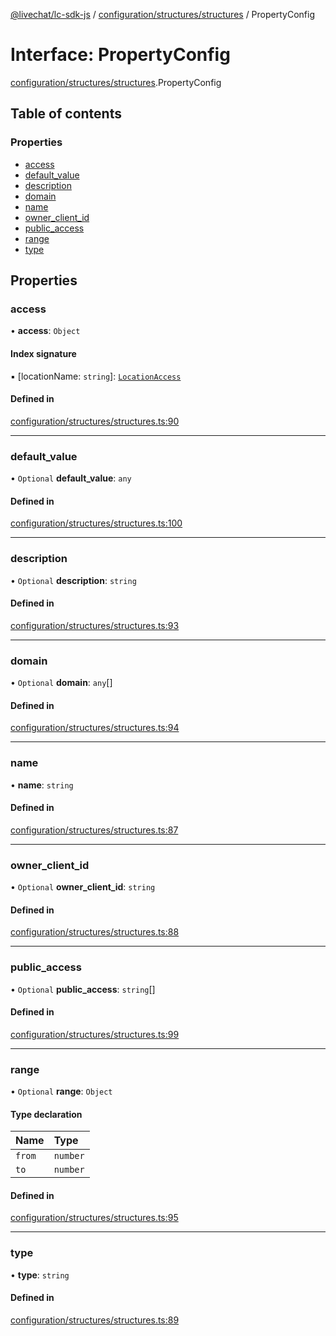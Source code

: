 [@livechat/lc-sdk-js](../README.md) / [configuration/structures/structures](../modules/configuration_structures_structures.md) / PropertyConfig

# Interface: PropertyConfig

[configuration/structures/structures](../modules/configuration_structures_structures.md).PropertyConfig

## Table of contents

### Properties

- [access](configuration_structures_structures.PropertyConfig.md#access)
- [default\_value](configuration_structures_structures.PropertyConfig.md#default_value)
- [description](configuration_structures_structures.PropertyConfig.md#description)
- [domain](configuration_structures_structures.PropertyConfig.md#domain)
- [name](configuration_structures_structures.PropertyConfig.md#name)
- [owner\_client\_id](configuration_structures_structures.PropertyConfig.md#owner_client_id)
- [public\_access](configuration_structures_structures.PropertyConfig.md#public_access)
- [range](configuration_structures_structures.PropertyConfig.md#range)
- [type](configuration_structures_structures.PropertyConfig.md#type)

## Properties

### access

• **access**: `Object`

#### Index signature

▪ [locationName: `string`]: [`LocationAccess`](configuration_structures_structures.LocationAccess.md)

#### Defined in

[configuration/structures/structures.ts:90](https://github.com/livechat/lc-sdk-js/blob/1fa827f/src/configuration/structures/structures.ts#L90)

___

### default\_value

• `Optional` **default\_value**: `any`

#### Defined in

[configuration/structures/structures.ts:100](https://github.com/livechat/lc-sdk-js/blob/1fa827f/src/configuration/structures/structures.ts#L100)

___

### description

• `Optional` **description**: `string`

#### Defined in

[configuration/structures/structures.ts:93](https://github.com/livechat/lc-sdk-js/blob/1fa827f/src/configuration/structures/structures.ts#L93)

___

### domain

• `Optional` **domain**: `any`[]

#### Defined in

[configuration/structures/structures.ts:94](https://github.com/livechat/lc-sdk-js/blob/1fa827f/src/configuration/structures/structures.ts#L94)

___

### name

• **name**: `string`

#### Defined in

[configuration/structures/structures.ts:87](https://github.com/livechat/lc-sdk-js/blob/1fa827f/src/configuration/structures/structures.ts#L87)

___

### owner\_client\_id

• `Optional` **owner\_client\_id**: `string`

#### Defined in

[configuration/structures/structures.ts:88](https://github.com/livechat/lc-sdk-js/blob/1fa827f/src/configuration/structures/structures.ts#L88)

___

### public\_access

• `Optional` **public\_access**: `string`[]

#### Defined in

[configuration/structures/structures.ts:99](https://github.com/livechat/lc-sdk-js/blob/1fa827f/src/configuration/structures/structures.ts#L99)

___

### range

• `Optional` **range**: `Object`

#### Type declaration

| Name | Type |
| :------ | :------ |
| `from` | `number` |
| `to` | `number` |

#### Defined in

[configuration/structures/structures.ts:95](https://github.com/livechat/lc-sdk-js/blob/1fa827f/src/configuration/structures/structures.ts#L95)

___

### type

• **type**: `string`

#### Defined in

[configuration/structures/structures.ts:89](https://github.com/livechat/lc-sdk-js/blob/1fa827f/src/configuration/structures/structures.ts#L89)
